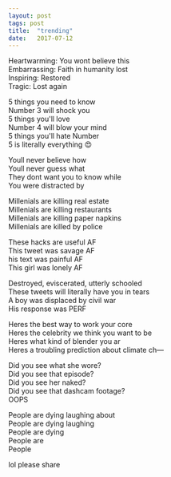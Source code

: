 ```yaml
---
layout: post
tags: post
title:  "trending"
date:   2017-07-12
---
```


Heartwarming: You wont believe this  
Embarrassing: Faith in humanity lost  
Inspiring: Restored  
Tragic: Lost again  

5 things you need to know  
Number 3 will shock you  
5 things you'll love  
Number 4 will blow your mind  
5 things you'll hate Number  
5 is literally everything 😍  

Youll never believe how  
Youll never guess what  
They dont want you to know while  
You were distracted by  

Millenials are killing real estate  
Millenials are killing restaurants  
Millenials are killing paper napkins  
Millenials are killed by police  

These hacks are useful AF  
This tweet was savage AF   
his text was painful AF  
This girl was lonely AF  

Destroyed, eviscerated, utterly schooled  
These tweets will literally have you in tears  
A boy was displaced by civil war  
His response was PERF  

Heres the best way to work your core  
Heres the celebrity we think you want to be  
Heres what kind of blender you ar  
Heres a troubling prediction about climate ch—  

Did you see what she wore?  
Did you see that episode?  
Did you see her naked?  
Did you see that dashcam footage?  
OOPS  

People are dying laughing about  
People are dying laughing  
People are dying  
People are  
People  

lol please share
